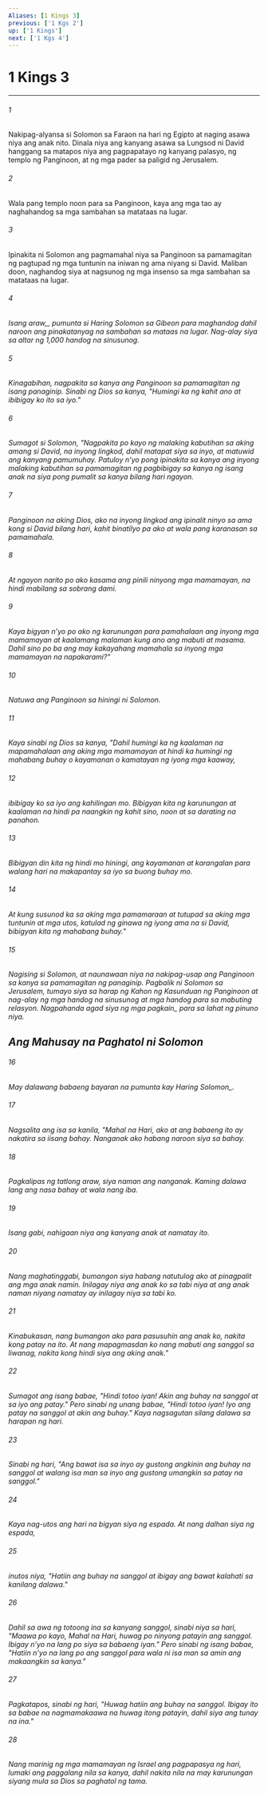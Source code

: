 ```yaml
---
Aliases: [1 Kings 3]
previous: ['1 Kgs 2']
up: ['1 Kings']
next: ['1 Kgs 4']
---
```

# 1 Kings 3

***






















###### 1 










Nakipag-alyansa si Solomon sa Faraon na hari ng Egipto at naging asawa niya ang anak nito. Dinala niya ang kanyang asawa sa Lungsod ni David hanggang sa matapos niya ang pagpapatayo ng kanyang palasyo, ng templo ng Panginoon, at ng mga pader sa paligid ng Jerusalem. 





















###### 2 










Wala pang templo noon para sa Panginoon, kaya ang mga tao ay naghahandog sa mga sambahan sa matataas na lugar. 





















###### 3 










Ipinakita ni Solomon ang pagmamahal niya sa Panginoon sa pamamagitan ng pagtupad ng mga tuntunin na iniwan ng ama niyang si David. Maliban doon, naghandog siya at nagsunog ng mga insenso sa mga sambahan sa matataas na lugar. 





















###### 4 










<i class="trans-change">Isang araw,_ pumunta si Haring Solomon sa Gibeon para maghandog dahil naroon ang pinakatanyag na sambahan sa mataas na lugar. Nag-alay siya sa altar ng 1,000 handog na sinusunog. 





















###### 5 










Kinagabihan, nagpakita sa kanya ang Panginoon sa pamamagitan ng isang panaginip. Sinabi ng Dios sa kanya, "Humingi ka ng kahit ano at ibibigay ko ito sa iyo." 





















###### 6 










Sumagot si Solomon, "Nagpakita po kayo ng malaking kabutihan sa aking amang si David, na inyong lingkod, dahil matapat siya sa inyo, at matuwid ang kanyang pamumuhay. Patuloy nʼyo pong ipinakita sa kanya ang inyong malaking kabutihan sa pamamagitan ng pagbibigay sa kanya ng isang anak na siya pong pumalit sa kanya bilang hari ngayon. 





















###### 7 










Panginoon na aking Dios, ako na inyong lingkod ang ipinalit ninyo sa ama kong si David bilang hari, kahit binatilyo pa ako at wala pang karanasan sa pamamahala. 





















###### 8 










At ngayon narito po ako kasama ang pinili ninyong mga mamamayan, na hindi mabilang sa sobrang dami. 





















###### 9 










Kaya bigyan nʼyo po ako ng karunungan para pamahalaan ang inyong mga mamamayan at kaalamang malaman kung ano ang mabuti at masama. Dahil sino po ba ang may kakayahang mamahala sa inyong mga mamamayan na napakarami?" 





















###### 10 










Natuwa ang Panginoon sa hiningi ni Solomon. 





















###### 11 










Kaya sinabi ng Dios sa kanya, "Dahil humingi ka ng kaalaman na mapamahalaan ang aking mga mamamayan at hindi ka humingi ng mahabang buhay o kayamanan o kamatayan ng iyong mga kaaway, 





















###### 12 










ibibigay ko sa iyo ang kahilingan mo. Bibigyan kita ng karunungan at kaalaman na hindi pa naangkin ng kahit sino, noon at sa darating na panahon. 





















###### 13 










Bibigyan din kita ng hindi mo hiningi, ang kayamanan at karangalan para walang hari na makapantay sa iyo sa buong buhay mo. 





















###### 14 










At kung susunod ka sa aking mga pamamaraan at tutupad sa aking mga tuntunin at mga utos, katulad ng ginawa ng iyong ama na si David, bibigyan kita ng mahabang buhay." 





















###### 15 










Nagising si Solomon, at naunawaan niya na nakipag-usap ang Panginoon sa kanya sa pamamagitan ng panaginip. Pagbalik ni Solomon sa Jerusalem, tumayo siya sa harap ng Kahon ng Kasunduan ng Panginoon at nag-alay ng mga handog na sinusunog at mga handog para sa mabuting relasyon. Nagpahanda agad siya <i class="trans-change">ng mga pagkain_ para sa lahat ng pinuno niya.

## Ang Mahusay na Paghatol ni Solomon 





















###### 16 










May dalawang babaeng bayaran na pumunta kay Haring <i class="trans-change">Solomon_. 





















###### 17 










Nagsalita ang isa sa kanila, "Mahal na Hari, ako at ang babaeng ito ay nakatira sa iisang bahay. Nanganak ako habang naroon siya sa bahay. 





















###### 18 










Pagkalipas ng tatlong araw, siya naman ang nanganak. Kaming dalawa lang ang nasa bahay at wala nang iba. 





















###### 19 










Isang gabi, nahigaan niya ang kanyang anak at namatay ito. 





















###### 20 










Nang maghatinggabi, bumangon siya habang natutulog ako at pinagpalit ang mga anak namin. Inilagay niya ang anak ko sa tabi niya at ang anak naman niyang namatay ay inilagay niya sa tabi ko. 





















###### 21 










Kinabukasan, nang bumangon ako para pasusuhin ang anak ko, nakita kong patay na ito. At nang mapagmasdan ko nang mabuti ang sanggol sa liwanag, nakita kong hindi siya ang aking anak." 





















###### 22 










Sumagot ang isang babae, "Hindi totoo iyan! Akin ang buhay na sanggol at sa iyo ang patay." Pero sinabi ng unang babae, "Hindi totoo iyan! Iyo ang patay na sanggol at akin ang buhay." Kaya nagsagutan silang dalawa sa harapan ng hari. 





















###### 23 










Sinabi ng hari, "Ang bawat isa sa inyo ay gustong angkinin ang buhay na sanggol at walang isa man sa inyo ang gustong umangkin sa patay na sanggol." 





















###### 24 










Kaya nag-utos ang hari na bigyan siya ng espada. At nang dalhan siya ng espada, 





















###### 25 










inutos niya, "Hatiin ang buhay na sanggol at ibigay ang bawat kalahati sa kanilang dalawa." 





















###### 26 










Dahil sa awa ng totoong ina sa kanyang sanggol, sinabi niya sa hari, "Maawa po kayo, Mahal na Hari, huwag po ninyong patayin ang sanggol. Ibigay nʼyo na lang po siya sa babaeng iyan." Pero sinabi ng isang babae, "Hatiin nʼyo na lang po ang sanggol para wala ni isa man sa amin ang makaangkin sa kanya." 





















###### 27 










Pagkatapos, sinabi ng hari, "Huwag hatiin ang buhay na sanggol. Ibigay ito sa babae na nagmamakaawa na huwag itong patayin, dahil siya ang tunay na ina." 





















###### 28 










Nang marinig ng mga mamamayan ng Israel ang pagpapasya ng hari, lumaki ang paggalang nila sa kanya, dahil nakita nila na may karunungan siyang mula sa Dios sa paghatol ng tama.
